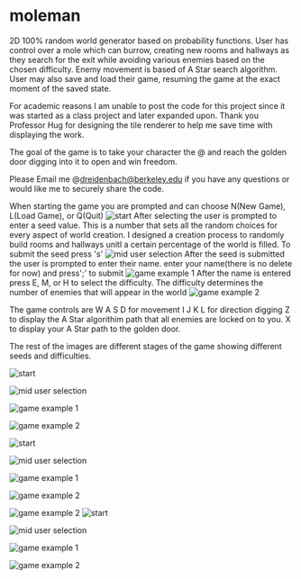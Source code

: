 # moleman

2D 100% random world generator based on probability functions. User has control over a mole which can burrow, creating new rooms and hallways as they search for the exit while avoiding various enemies based on the chosen difficulty. Enemy movement is based of A Star search algorithm. User may also save and load their game, resuming the game at the exact moment of the saved state.

For academic reasons I am unable to post the code for this project since it was started as a class project and later expanded upon. Thank you Professor Hug for designing the tile renderer to help me save time with displaying the work.

The goal of the game is to take your character the @ and reach the golden door digging into it to open and win freedom.

Please Email me @dreidenbach@berkeley.edu if you have any questions or would like me to securely share the code.

When starting the game you are prompted and can choose N(New Game), L(Load Game), or Q(Quit)
![start](https://i.postimg.cc/XqMGmyRV/Screen-Shot-2019-08-21-at-10-46-16-PM.png)
After selecting the user is prompted to enter a seed value. This is a number that sets all the random choices for every aspect of world creation. I designed a creation process to randomly build rooms and hallways unitl a certain percentage of the world is filled. To submit the seed press 's'
![mid user selection](https://i.postimg.cc/PJmpj5H1/Screen-Shot-2019-08-21-at-10-46-26-PM.png)
After the seed is submitted the user is prompted to enter their name. enter your name(there is no delete for now) and press';' to submit
![game example 1](https://i.postimg.cc/CMDfDm8d/Screen-Shot-2019-08-21-at-10-51-23-PM.png)
After the name is entered press E, M, or H to select the difficulty. The difficulty determines the number of enemies that will appear in the world
![game example 2](https://i.postimg.cc/YqzGD0bH/Screen-Shot-2019-08-21-at-10-51-37-PM.png)

The game controls are  W A S D for movement I J K L for direction digging Z to display the A Star algorithim path that all enemies are locked on to you. X to display your A Star path to the golden door.



The rest of the images are different stages of the game showing different seeds and difficulties. 


![start](https://i.postimg.cc/jS8WK1p3/Screen-Shot-2019-08-21-at-10-52-06-PM.png)

![mid user selection](https://i.postimg.cc/cJ2rtn4Q/Screen-Shot-2019-08-21-at-10-52-21-PM.png)

![game example 1](https://i.postimg.cc/j5fCHSLB/Screen-Shot-2019-08-21-at-10-52-35-PM.png)

![game example 2](https://i.postimg.cc/3NHNnQGN/Screen-Shot-2019-08-21-at-10-52-46-PM.png)

![start](https://i.postimg.cc/FK7YKZmr/Screen-Shot-2019-08-21-at-10-53-04-PM.png)

![mid user selection](https://i.postimg.cc/2j4V33pZ/Screen-Shot-2019-08-21-at-10-53-25-PM.png)

![game example 1](https://i.postimg.cc/sx9XLHPc/Screen-Shot-2019-08-21-at-10-54-05-PM.png)

![game example 2](https://i.postimg.cc/L84qcSbZ/Screen-Shot-2019-08-21-at-10-54-30-PM.png)

![game example 2](https://i.postimg.cc/BQ4tFssw/Screen-Shot-2019-08-21-at-10-54-57-PM.png)
![start](https://i.postimg.cc/pdhdvLYy/Screen-Shot-2019-08-21-at-10-55-22-PM.png)

![mid user selection](https://i.postimg.cc/m2jkNqgZ/Screen-Shot-2019-08-21-at-10-56-16-PM.png)

![game example 1](https://i.postimg.cc/vZSmCVnp/Screen-Shot-2019-08-21-at-10-56-44-PM.png)

![game example 2](https://i.postimg.cc/k50ggPfs/Screen-Shot-2019-08-21-at-10-57-25-PM.png)






